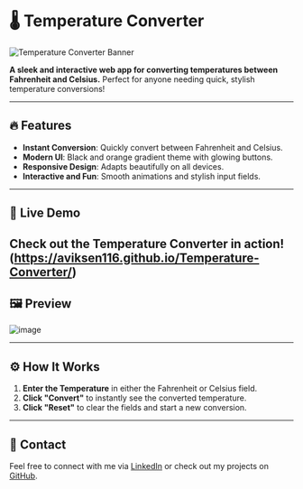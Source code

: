 # 🌡️ Temperature Converter

![Temperature Converter Banner](https://user-images.githubusercontent.com/XXXXXXXX/temperature_converter_banner.png)

**A sleek and interactive web app for converting temperatures between Fahrenheit and Celsius.** Perfect for anyone needing quick, stylish temperature conversions!

---

## 🔥 Features

- **Instant Conversion**: Quickly convert between Fahrenheit and Celsius.
- **Modern UI**: Black and orange gradient theme with glowing buttons.
- **Responsive Design**: Adapts beautifully on all devices.
- **Interactive and Fun**: Smooth animations and stylish input fields.

---

## 🚀 Live Demo

Check out the Temperature Converter in action! 
       (https://aviksen116.github.io/Temperature-Converter/)
---

## 🖼️ Preview

    
![image](https://github.com/user-attachments/assets/9fb6a477-b9a9-43c2-acad-cb5c8e72465b)

---

## ⚙️ How It Works

1. **Enter the Temperature** in either the Fahrenheit or Celsius field.
2. **Click "Convert"** to instantly see the converted temperature.
3. **Click "Reset"** to clear the fields and start a new conversion.

---

## 📧 Contact
Feel free to connect with me via [LinkedIn](https://www.linkedin.com/in/avik-sen-043379273/) or check out my projects on [GitHub](https://github.com/AvikSen116).
